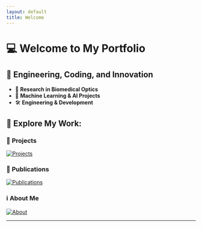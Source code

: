 ```yaml
---
layout: default
title: Welcome
---
```


# 💻 Welcome to My Portfolio
## 🚀 Engineering, Coding, and Innovation

- 🔬 **Research in Biomedical Optics**
- 🤖 **Machine Learning & AI Projects**
- 🛠 **Engineering & Development**

## 📂 Explore My Work:

### 🔬 **Projects**
<a href="/projects">
    <img src="assets/images/projects-thumbnail.jpg" alt="Projects" class="thumbnail">
</a>

### 📖 **Publications**
<a href="/publications">
    <img src="assets/images/publications-thumbnail.jpg" alt="Publications" class="thumbnail">
</a>

### ℹ️ **About Me**
<a href="/about">
    <img src="assets/images/about-thumbnail.jpg" alt="About" class="thumbnail">
</a>

---